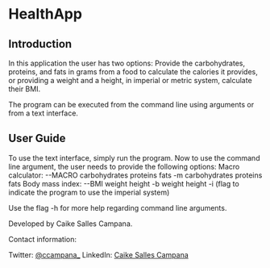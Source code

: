 # HealthApp

## Introduction
In this application the user has two options: Provide the carbohydrates, proteins, and fats in grams from a food to
calculate the calories it provides, or providing a weight and a height, in imperial or metric system, calculate their
BMI.

The program can be executed from the command line using arguments or from a text interface.


## User Guide

To use the text interface, simply run the program. Now to use the command line argument, the user needs to provide
the following options:
Macro calculator:
--MACRO carbohydrates proteins fats
-m carbohydrates proteins fats
Body mass index:
--BMI weight height
-b weight height
-i (flag to indicate the program to use the imperial system)

Use the flag -h for more help regarding command line arguments. 

Developed by Caike Salles Campana.

Contact information:

Twitter: [@ccampana_](https://twitter.com/ccampana_)
LinkedIn: [Caike Salles Campana](https://www.linkedin.com/in/caikescampana/)
